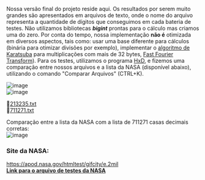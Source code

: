 Nossa versão final do projeto reside aqui. Os resultados por serem muito grandes são apresentados em arquivos de texto, onde o nome do arquivo representa a quantidade de dígitos que conseguimos em cada bateria de testes.
Não utilizamos bibliotecas __*bigint*__ prontas para o cálculo mas criamos uma do zero. Por conta do tempo, nossa implementação __não é__ otimizada em diversos aspectos, tais como: usar uma base diferente para cálculos (binária para otimizar divisões por exemplo), implementar o [algoritmo de Karatsuba](https://en.wikipedia.org/wiki/Karatsuba_algorithm) para multiplicações com mais de 32 bytes, [Fast Fourier Transform](https://en.wikipedia.org/wiki/Fast_Fourier_transform)). 
Para os testes, utilizamos o programa [HxD](https://mh-nexus.de/en/hxd/), e fizemos uma comparação entre nossos arquivos e a lista da NASA (disponível abaixo), utilizando o comando "Comparar Arquivos" (CTRL+K).


![image](https://user-images.githubusercontent.com/16262291/203666393-084c8295-2f30-400c-9888-e55ba8c683cb.png)  
![image](https://user-images.githubusercontent.com/16262291/203666323-848bad80-bc43-4729-b373-b76bda72b7f4.png)  



:notebook:[213235.txt](https://raw.githubusercontent.com/EliederSousa/Lab-Paralela/main/Projeto/Final/213237.txt)  
:notebook:[711271.txt](https://raw.githubusercontent.com/EliederSousa/Lab-Paralela/main/Projeto/Final/711273.txt)  


Comparação entre a lista da NASA com a lista de 711271 casas decimais corretas:  
![image](https://user-images.githubusercontent.com/16262291/203666586-4c120109-2a4c-4067-912d-8f57b030a7dc.png)



### Site da NASA:  
https://apod.nasa.gov/htmltest/gifcity/e.2mil  
__[Link para o arquivo de testes da NASA](https://raw.githubusercontent.com/EliederSousa/Lab-Paralela/main/Projeto/Final/nasa.txt)__
